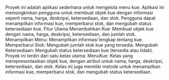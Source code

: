 Proyek ini adalah aplikasi sederhana untuk mengelola menu kue. Aplikasi ini memungkinkan pengguna untuk membuat objek kue dengan informasi seperti nama, harga, deskripsi, ketersediaan, dan stok. Pengguna dapat menampilkan informasi kue, memperbarui stok, dan mengubah status ketersediaan kue.
Fitur Utama
Menambahkan Kue: Membuat objek kue dengan nama, harga, deskripsi, ketersediaan, dan jumlah stok.
Menampilkan Menu: Menampilkan informasi lengkap tentang kue.
Memperbarui Stok: Mengubah jumlah stok kue yang tersedia.
Mengubah Ketersediaan: Mengubah status ketersediaan kue (tersedia atau tidak).
Proyek ini terdiri dari satu kelas utama:
MenuKue: Kelas yang merepresentasikan objek kue, dengan atribut untuk nama, harga, deskripsi, ketersediaan, dan stok. Kelas ini juga memiliki metode untuk menampilkan informasi kue, memperbarui stok, dan mengubah status ketersediaan.

